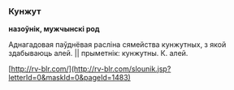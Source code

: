### Кунжут
**назоўнік, мужчынскі род**

Аднагадовая паўднёвая расліна сямейства кунжутных, з якой здабываюць алей. || прыметнік: кунжутны. К. алей.

<a rel="author">[http://rv-blr.com/](http://rv-blr.com/slounik.jsp?letterId=0&maskId=0&pageId=1483)</a>
